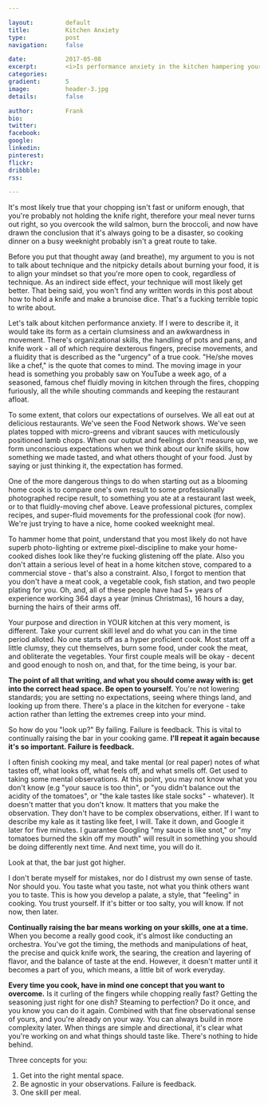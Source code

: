 ```yaml
---

layout:         default
title:          Kitchen Anxiety
type:           post
navigation:     false

date:           2017-05-08
excerpt:        <i>Is performance anxiety in the kitchen hampering your weeknight dinners?</i>
categories:     
gradient:       5
image:          header-3.jpg
details:        false

author:         Frank
bio:            
twitter:        
facebook:       
google:         
linkedin:       
pinterest:      
flickr:         
dribbble:       
rss:    

---
```


It's most likely true that your chopping isn't fast or uniform enough, that you're probably not holding the knife right, therefore your meal never turns out right, so you overcook the wild salmon, burn the broccoli, and now have drawn the conclusion that it's always going to be a disaster, so cooking dinner on a busy weeknight probably isn't a great route to take.

Before you put that thought away (and breathe), my argument to you is not to talk about technique and the nitpicky details about burning your food, it is to align your mindset so that you're more open to cook, regardless of technique. As an indirect side effect, your technique will most likely get better. That being said, you won't find any written words in this post about how to hold a knife and make a brunoise dice. That's a fucking terrible topic to write about.

Let's talk about kitchen performance anxiety. If I were to describe it, it would take its form as a certain clumsiness and an awkwardness in movement. There's organizational skills, the handling of pots and pans, and knife work - all of which require dexterous fingers, precise movements, and a fluidity that is described as the "urgency" of a true cook. "He/she moves like a chef," is the quote that comes to mind. The moving image in your head is something you probably saw on YouTube a week ago, of a seasoned, famous chef fluidly moving in kitchen through the fires, chopping furiously, all the while shouting commands and keeping the restaurant afloat. 

To some extent, that colors our expectations of ourselves. We all eat out at delicious restaurants. We've seen the Food Network shows. We've seen plates topped with micro-greens and vibrant sauces with meticulously positioned lamb chops. When our output and feelings don't measure up, we form unconscious expectations when we think about our knife skills, how something we made tasted, and what others thought of your food. Just by saying or just thinking it, the expectation has formed. 

One of the more dangerous things to do when starting out as a blooming home cook is to compare one's own result to some professionally photographed recipe result, to something you ate at a restaurant last week, or to that fluidly-moving chef above. Leave professional pictures, complex recipes, and super-fluid movements for the professional cook (for now). We're just trying to have a nice, home cooked weeknight meal. 

To hammer home that point, understand that you most likely do not have superb photo-lighting or extreme pixel-discipline to make your home-cooked dishes look like they're fucking glistening off the plate. Also you don't attain a serious level of heat in a home kitchen stove, compared to a commercial stove - that's also a constraint. Also, I forgot to mention that you don't have a meat cook, a vegetable cook, fish station, and two people plating for you. Oh, and, all of these people have had 5+ years of experience working 364 days a year (minus Christmas), 16 hours a day, burning the hairs of their arms off. 

Your purpose and direction in YOUR kitchen at this very moment, is different. Take your current skill level and do what you can in the time period alloted. No one starts off as a hyper proficient cook. Most start off a little clumsy, they cut themselves, burn some food, under cook the meat, and obliterate the vegetables. Your first couple meals will be okay - decent and good enough to nosh on, and that, for the time being, is your bar. 

**The point of all that writing, and what you should come away with is: get into the correct head space. Be open to yourself.** You're not lowering standards; you are setting no expectations, seeing where things land, and looking up from there. There's a place in the kitchen for everyone - take action rather than letting the extremes creep into your mind.

So how do you "look up?" By failing. Failure is feedback. This is vital to continually raising the bar in your cooking game. **I'll repeat it again because it's so important. Failure is feedback.**

I often finish cooking my meal, and take mental (or real paper) notes of what tastes off, what looks off, what feels off, and what smells off. Get used to taking some mental observations. At this point, you may not know what you don't know (e.g "your sauce is too thin", or "you didn't balance out the acidity of the tomatoes", or "the kale tastes like stale socks" - whatever). It doesn't matter that you don't know. It matters that you make the observation. They don't have to be complex observations, either. If I want to describe my kale as it tasting like feet, I will. Take it down, and Google it later for five minutes. I guarantee Googling "my sauce is like snot," or "my tomatoes burned the skin off my mouth" will result in something you should be doing differently next time. And next time, you will do it. 

Look at that, the bar just got higher. 

I don't berate myself for mistakes, nor do I distrust my own sense of taste. Nor should you. You taste what you taste, not what you think others want you to taste. This is how you develop a palate, a style, that "feeling" in cooking. You trust yourself. If it's bitter or too salty, you will know. If not now, then later.

**Continually raising the bar means working on your skills, one at a time.** When you become a really good cook, it's almost like conducting an orchestra. You've got the timing, the methods and manipulations of heat, the precise and quick knife work, the searing, the creation and layering of flavor, and the balance of taste at the end. However, it doesn't matter until it becomes a part of you, which means, a little bit of work everyday.

**Every time you cook, have in mind one concept that you want to overcome.** Is it curling of the fingers while chopping really fast? Getting the seasoning just right for one dish? Steaming to perfection? Do it once, and you know you can do it again. Combined with that fine observational sense of yours, and you're already on your way. You can always build in more complexity later. When things are simple and directional, it's clear what you're working on and what things should taste like. There's nothing to hide behind. 

Three concepts for you:

1. Get into the right mental space. 
2. Be agnostic in your observations. Failure is feedback.
3. One skill per meal.